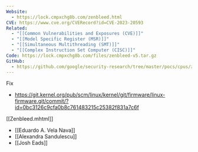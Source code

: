 ```yaml
---
Website:
  - https://lock.cmpxchg8b.com/zenbleed.html
CVE: https://www.cve.org/CVERecord?id=CVE-2023-20593
Related:
  - "[[Common Vulnerabilities and Exposures (CVE)]]"
  - "[[Model Specific Register (MSR)]]"
  - "[[Simultaneous Multithreading (SMT)]]"
  - "[[Complex Instruction Set Computer (CISC)]]"
Code: https://lock.cmpxchg8b.com/files/zenbleed-v5.tar.gz
GitHub:
  - https://github.com/google/security-research/tree/master/pocs/cpus/zenbleed
---
```


Fix
- https://git.kernel.org/pub/scm/linux/kernel/git/firmware/linux-firmware.git/commit/?id=0bc3126c9cfa0b8c761483215c25382f831a7c6f

[[Zenbleed.mhtml]]

- [[Eduardo A. Vela Nava]]
- [[Alexandra Sandulescu]]
- [[Josh Eads]]

